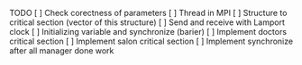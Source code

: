 TODO
[ ] Check corectness of parameters
[ ] Thread in MPI
[ ] Structure to critical section (vector of this structure)
[ ] Send and receive with Lamport clock
[ ] Initializing variable and synchronize (barier)
[ ] Implement doctors critical section
[ ] Implement salon critical section
[ ] Implement synchronize after all manager done work
